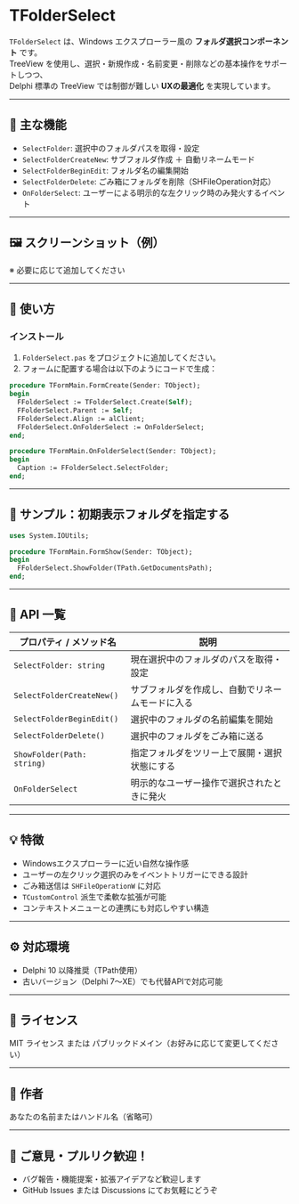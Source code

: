 # TFolderSelect

`TFolderSelect` は、Windows エクスプローラー風の **フォルダ選択コンポーネント** です。  
TreeView を使用し、選択・新規作成・名前変更・削除などの基本操作をサポートしつつ、  
Delphi 標準の TreeView では制御が難しい **UXの最適化** を実現しています。

---

## 🔧 主な機能

- `SelectFolder`: 選択中のフォルダパスを取得・設定
- `SelectFolderCreateNew`: サブフォルダ作成 ＋ 自動リネームモード
- `SelectFolderBeginEdit`: フォルダ名の編集開始
- `SelectFolderDelete`: ごみ箱にフォルダを削除（SHFileOperation対応）
- `OnFolderSelect`: ユーザーによる明示的な左クリック時のみ発火するイベント

---

## 🖼️ スクリーンショット（例）

※ 必要に応じて追加してください

---

## 🚀 使い方

### インストール

1. `FolderSelect.pas` をプロジェクトに追加してください。
2. フォームに配置する場合は以下のようにコードで生成：

```pascal
procedure TFormMain.FormCreate(Sender: TObject);
begin
  FFolderSelect := TFolderSelect.Create(Self);
  FFolderSelect.Parent := Self;
  FFolderSelect.Align := alClient;
  FFolderSelect.OnFolderSelect := OnFolderSelect;
end;

procedure TFormMain.OnFolderSelect(Sender: TObject);
begin
  Caption := FFolderSelect.SelectFolder;
end;
```

---

## 🧪 サンプル：初期表示フォルダを指定する

```pascal
uses System.IOUtils;

procedure TFormMain.FormShow(Sender: TObject);
begin
  FFolderSelect.ShowFolder(TPath.GetDocumentsPath);
end;
```

---

## 📘 API 一覧

| プロパティ / メソッド名      | 説明 |
|-----------------------------|------|
| `SelectFolder: string`      | 現在選択中のフォルダのパスを取得・設定 |
| `SelectFolderCreateNew()`   | サブフォルダを作成し、自動でリネームモードに入る |
| `SelectFolderBeginEdit()`   | 選択中のフォルダの名前編集を開始 |
| `SelectFolderDelete()`      | 選択中のフォルダをごみ箱に送る |
| `ShowFolder(Path: string)`  | 指定フォルダをツリー上で展開・選択状態にする |
| `OnFolderSelect`            | 明示的なユーザー操作で選択されたときに発火 |

---

## 💡 特徴

- Windowsエクスプローラーに近い自然な操作感
- ユーザーの左クリック選択のみをイベントトリガーにできる設計
- ごみ箱送信は `SHFileOperationW` に対応
- `TCustomControl` 派生で柔軟な拡張が可能
- コンテキストメニューとの連携にも対応しやすい構造

---

## ⚙️ 対応環境

- Delphi 10 以降推奨（TPath使用）
- 古いバージョン（Delphi 7～XE）でも代替APIで対応可能

---

## 📄 ライセンス

MIT ライセンス または パブリックドメイン（お好みに応じて変更してください）

---

## 👤 作者

あなたの名前またはハンドル名（省略可）

---

## 💬 ご意見・プルリク歓迎！

- バグ報告・機能提案・拡張アイデアなど歓迎します
- GitHub Issues または Discussions にてお気軽にどうぞ
